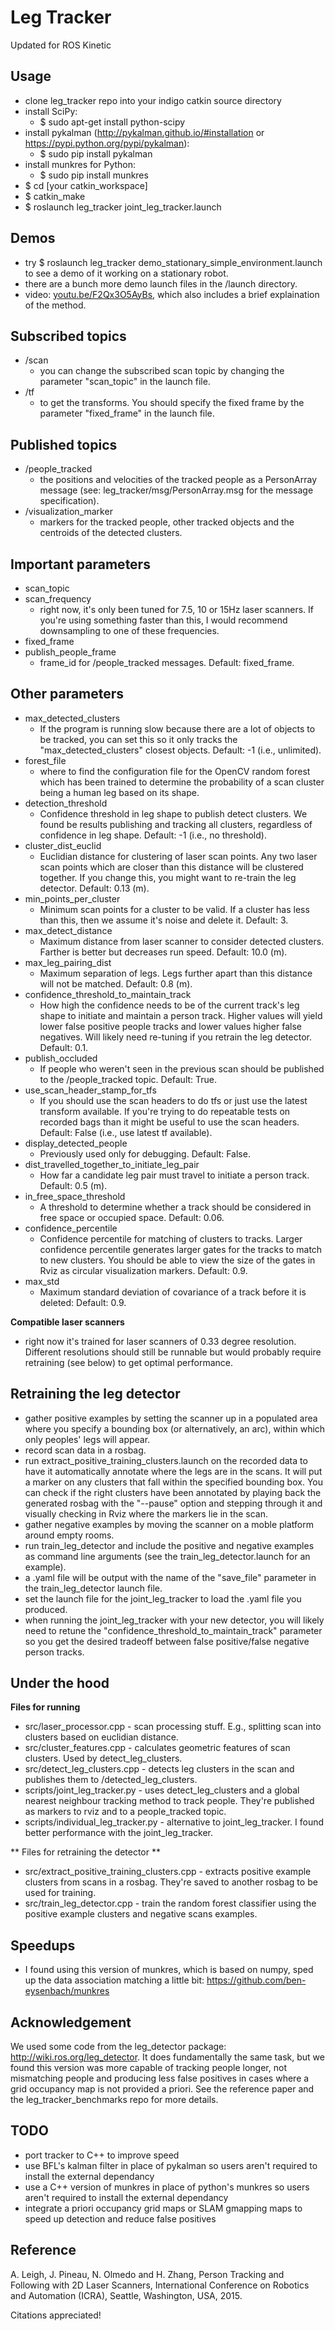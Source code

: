 Leg Tracker
===========
Updated for ROS Kinetic

Usage
-------------------
- clone leg_tracker repo into your indigo catkin source directory
- install SciPy: 
    - $ sudo apt-get install python-scipy
- install pykalman (http://pykalman.github.io/#installation or https://pypi.python.org/pypi/pykalman): 
    - $ sudo pip install pykalman
- install munkres for Python:
    - $ sudo pip install munkres
- $ cd [your catkin_workspace]
- $ catkin_make
- $ roslaunch leg_tracker joint_leg_tracker.launch 


Demos
-------------------
- try $ roslaunch leg_tracker demo_stationary_simple_environment.launch to see a demo of it working on a stationary robot.
- there are a bunch more demo launch files in the /launch directory.
- video: [youtu.be/F2Qx3O5AyBs](https://www.youtube.com/watch?v=F2Qx3O5AyBs), which also includes a brief explaination of the method. 


Subscribed topics
-------------------
- /scan
    - you can change the subscribed scan topic by changing the parameter "scan_topic" in the launch file.
- /tf
    - to get the transforms. You should specify the fixed frame by the parameter "fixed_frame" in the launch file.


Published topics
-------------------
- /people_tracked 
    - the positions and velocities of the tracked people as a PersonArray message (see: leg_tracker/msg/PersonArray.msg for the message specification).
- /visualization_marker
    - markers for the tracked people, other tracked objects and the centroids of the detected clusters.


Important parameters
-------------------
- scan_topic
- scan_frequency
    - right now, it's only been tuned for 7.5, 10 or 15Hz laser scanners. If you're using something faster than this, I would recommend downsampling to one of these frequencies.
- fixed_frame
- publish_people_frame
    - frame_id for /people_tracked messages. Default: fixed_frame.

Other parameters
-------------------
- max_detected_clusters
    - If the program is running slow because there are a lot of objects to be tracked, you can set this so it only tracks the "max_detected_clusters" closest objects. Default: -1 (i.e., unlimited).
- forest_file
    - where to find the configuration file for the OpenCV random forest which has been trained to determine the probability of a scan cluster being a human leg based on its shape.
- detection_threshold
    - Confidence threshold in leg shape to publish detect clusters. We found be results publishing and tracking all clusters, regardless of confidence in leg shape. Default: -1 (i.e., no threshold).
- cluster_dist_euclid
    - Euclidian distance for clustering of laser scan points. Any two laser scan points which are closer than this distance will be clustered together. If you change this, you might want to re-train the leg detector. Default: 0.13 (m).
- min_points_per_cluster
    - Minimum scan points for a cluster to be valid. If a cluster has less than this, then we assume it's noise and delete it. Default: 3.
- max_detect_distance
    - Maximum distance from laser scanner to consider detected clusters. Farther is better but decreases run speed. Default: 10.0 (m). 
- max_leg_pairing_dist
    - Maximum separation of legs. Legs further apart than this distance will not be matched. Default: 0.8 (m).
- confidence_threshold_to_maintain_track
    - How high the confidence needs to be of the current track's leg shape to initiate and maintain a person track. Higher values will yield lower false positive people tracks and lower values higher false negatives. Will likely need re-tuning if you retrain the leg detector. Default: 0.1. 
- publish_occluded
    - If people who weren't seen in the previous scan should be published to the /people_tracked topic. Default: True.
- use_scan_header_stamp_for_tfs
    - If you should use the scan headers to do tfs or just use the latest transform available. If you're trying to do repeatable tests on recorded bags than it might be useful to use the scan headers. Default: False (i.e., use latest tf available).
- display_detected_people
    - Previously used only for debugging.  Default: False.
- dist_travelled_together_to_initiate_leg_pair
    - How far a candidate leg pair must travel to initiate a person track. Default: 0.5 (m).
- in_free_space_threshold
    - A threshold to determine whether a track should be considered in free space or occupied space. Default: 0.06. 
- confidence_percentile
    - Confidence percentile for matching of clusters to tracks. Larger confidence percentile generates larger gates for the tracks to match to new clusters. You should be able to view the size of the gates in Rviz as circular visualization markers. Default: 0.9.
- max_std
    - Maximum standard deviation of covariance of a track before it is deleted: Default: 0.9.


**Compatible laser scanners**

- right now it's trained for laser scanners of 0.33 degree resolution. Different resolutions should still be runnable but would probably require retraining (see below) to get optimal performance.


Retraining the leg detector
-------------------
- gather positive examples by setting the scanner up in a populated area where you specify a bounding box (or alternatively, an arc), within which only peoples' legs will appear.
- record scan data in a rosbag.
- run extract_positive_training_clusters.launch on the recorded data to have it automatically annotate where the legs are in the scans. It will put a marker on any clusters that fall within the specified bounding box. You can check if the right clusters have been annotated by playing back the generated rosbag with the "--pause" option and stepping through it and visually checking in Rviz where the markers lie in the scan.
- gather negative examples by moving the scanner on a moble platform around empty rooms.
- run train_leg_detector and include the positive and negative examples as command line arguments (see the train_leg_detector.launch for an example). 
- a .yaml file will be output with the name of the "save_file" parameter in the train_leg_detector launch file.
- set the launch file for the joint_leg_tracker to load the .yaml file you produced.
- when running the joint_leg_tracker with your new detector, you will likely need to retune the "confidence_threshold_to_maintain_track" parameter so you get the desired tradeoff between false positive/false negative person tracks.


Under the hood 
-------------------
**Files for running**

- src/laser_processor.cpp - scan processing stuff. E.g., splitting scan into clusters based on euclidian distance.
- src/cluster_features.cpp - calculates geometric features of scan clusters. Used by detect_leg_clusters.
- src/detect_leg_clusters.cpp - detects leg clusters in the scan and publishes them to /detected_leg_clusters.
- scripts/joint_leg_tracker.py - uses detect_leg_clusters and a global nearest neighbour tracking method to track people. They're published as markers to rviz and to a people_tracked topic.
- scripts/individual_leg_tracker.py - alternative to joint_leg_tracker. I found better performance with the joint_leg_tracker.


** Files for retraining the detector **

- src/extract_positive_training_clusters.cpp - extracts positive example clusters from scans in a rosbag. They're saved to another rosbag to be used for training.
- src/train_leg_detector.cpp - train the random forest classifier using the positive example clusters and negative scans examples.


Speedups
-------------------
- I found using this version of munkres, which is based on numpy, sped up the data association matching a little bit: https://github.com/ben-eysenbach/munkres


Acknowledgement
-------------------
We used some code from the leg_detector package: http://wiki.ros.org/leg_detector. 
It does fundamentally the same task, but we found this version was more capable of tracking people longer, not mismatching people and producing less false positives in cases where a grid occupancy map is not provided a priori. See the reference paper and the leg_tracker_benchmarks repo for more details.


TODO
-------------------
- port tracker to C++ to improve speed
- use BFL's kalman filter in place of pykalman so users aren't required to install the external dependancy
- use a C++ version of munkres in place of python's munkres so users aren't required to install the external dependancy
- integrate a priori occupancy grid maps or SLAM gmapping maps to speed up detection and reduce false positives


Reference
-------------------
A. Leigh, J. Pineau, N. Olmedo and H. Zhang, Person Tracking and Following with 2D Laser Scanners, International Conference on Robotics and Automation (ICRA), Seattle, Washington, USA, 2015.

Citations appreciated!
